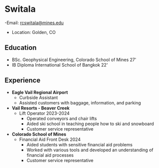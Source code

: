 # Switala
-Email: [rcswitala@mines.edu](rcswitala@mines.edu)
- Location: Golden, CO


## Education
- BSc. Geophysical Engineering, Colorado School of Mines 27'
- IB Diploma International School of Bangkok 22'

## Experience
- **Eagle Vail Regional Airport**
	- Curbside Assistant 
	- Assisted customers with baggage, information, and parking
- **Vail Resorts - Beaver Creek**
	- Lift Operator 2023-2024
		- Operated conveyors and chair lifts
		- Aided ski school in teaching people how to ski and snowboard
		- Customer service representative
- **Colorado School of Mines**
	- Financial Aid Front Desk 2024 
		- Aided students with sensitive financial aid problems 
		- Worked with various tools and developed an understanding of financial aid processes
		- Customer service representative

